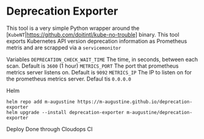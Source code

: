 # Deprecation Exporter


This tool is a very simple Python wrapper around the [`KubeNT`|https://github.com/doitintl/kube-no-trouble] binary. This tool exports Kubernetes API version deprecation information as Prometheus metris and are scrapped via a `servicemonitor`


Variables
`DEPRECATION_CHECK_WAIT_TIME`  The time, in seconds, between each scan. Default is `3600` (1 hour)
`METRICS_PORT`  The port that prometheus metrics server listens on. Default is `9092`
`METRICS_IP`    The IP to listen on for the prometheus metrics server. Defaul tis `0.0.0.0`


Helm 
```
helm repo add m-augustine https://m-augustine.github.io/deprecation-exporter
helm upgrade --install deprecation-exporter m-augustine/deprecation-exporter
```

Deploy
    Done through Cloudops CI